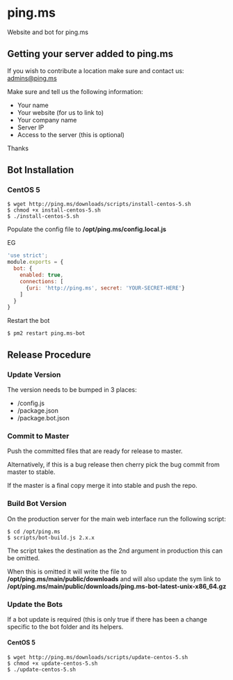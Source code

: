 ping.ms
=======

Website and bot for ping.ms

## Getting your server added to ping.ms

If you wish to contribute a location make sure and contact us: admins@ping.ms

Make sure and tell us the following information:

* Your name
* Your website (for us to link to)
* Your company name
* Server IP
* Access to the server (this is optional)

Thanks

## Bot Installation

### CentOS 5

```
$ wget http://ping.ms/downloads/scripts/install-centos-5.sh
$ chmod +x install-centos-5.sh
$ ./install-centos-5.sh
```

Populate the config file to **/opt/ping.ms/config.local.js**

EG
```js
'use strict';
module.exports = {
  bot: {
    enabled: true,
    connections: [
      {uri: 'http://ping.ms', secret: 'YOUR-SECRET-HERE'}
    ]
  }
}
```

Restart the bot

```
$ pm2 restart ping.ms-bot
```

## Release Procedure

### Update Version

The version needs to be bumped in 3 places:
* /config.js
* /package.json
* /package.bot.json

### Commit to Master

Push the committed files that are ready for release to master.

Alternatively, if this is a bug release then cherry pick the bug commit
from master to stable.

If the master is a final copy merge it into stable and push the repo.

### Build Bot Version

On the production server for the main web interface run the following script:

```
$ cd /opt/ping.ms
$ scripts/bot-build.js 2.x.x
```

The script takes the destination as the 2nd argument in production this can be omitted.

When this is omitted it will write the file to **/opt/ping.ms/main/public/downloads** and
will also update the sym link to **/opt/ping.ms/main/public/downloads/ping.ms-bot-latest-unix-x86_64.gz**

### Update the Bots

If a bot update is required (this is only true if there has been a change specific to the bot folder and its helpers.

#### CentOS 5

```
$ wget http://ping.ms/downloads/scripts/update-centos-5.sh
$ chmod +x update-centos-5.sh
$ ./update-centos-5.sh
```
